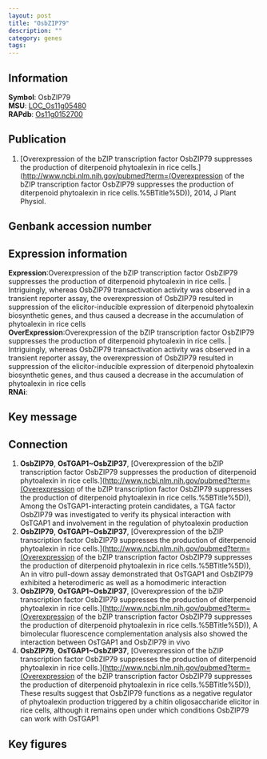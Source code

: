 ```yaml
---
layout: post
title: "OsbZIP79"
description: ""
category: genes
tags: 
---
```


## Information
__Symbol__: OsbZIP79  
__MSU__: [LOC_Os11g05480](http://rice.plantbiology.msu.edu/cgi-bin/ORF_infopage.cgi?orf=LOC_Os11g05480)  
__RAPdb__: [Os11g0152700](http://rapdb.dna.affrc.go.jp/viewer/gbrowse_details/irgsp1?name=Os11g0152700)  

## Publication
1. [Overexpression of the bZIP transcription factor OsbZIP79 suppresses the production of diterpenoid phytoalexin in rice cells.](http://www.ncbi.nlm.nih.gov/pubmed?term=(Overexpression of the bZIP transcription factor OsbZIP79 suppresses the production of diterpenoid phytoalexin in rice cells.%5BTitle%5D)), 2014, J Plant Physiol.

## Genbank accession number

## Expression information
__Expression__:Overexpression of the bZIP transcription factor OsbZIP79 suppresses the production of diterpenoid phytoalexin in rice cells. |  Intriguingly, whereas OsbZIP79 transactivation activity was observed in a transient reporter assay, the overexpression of OsbZIP79 resulted in suppression of the elicitor-inducible expression of diterpenoid phytoalexin biosynthetic genes, and thus caused a decrease in the accumulation of phytoalexin in rice cells  
__OverExpression__:Overexpression of the bZIP transcription factor OsbZIP79 suppresses the production of diterpenoid phytoalexin in rice cells. |  Intriguingly, whereas OsbZIP79 transactivation activity was observed in a transient reporter assay, the overexpression of OsbZIP79 resulted in suppression of the elicitor-inducible expression of diterpenoid phytoalexin biosynthetic genes, and thus caused a decrease in the accumulation of phytoalexin in rice cells  
__RNAi__:  

## Key message

## Connection
1. __OsbZIP79__, __OsTGAP1~OsbZIP37__, [Overexpression of the bZIP transcription factor OsbZIP79 suppresses the production of diterpenoid phytoalexin in rice cells.](http://www.ncbi.nlm.nih.gov/pubmed?term=(Overexpression of the bZIP transcription factor OsbZIP79 suppresses the production of diterpenoid phytoalexin in rice cells.%5BTitle%5D)),  Among the OsTGAP1-interacting protein candidates, a TGA factor OsbZIP79 was investigated to verify its physical interaction with OsTGAP1 and involvement in the regulation of phytoalexin production
2. __OsbZIP79__, __OsTGAP1~OsbZIP37__, [Overexpression of the bZIP transcription factor OsbZIP79 suppresses the production of diterpenoid phytoalexin in rice cells.](http://www.ncbi.nlm.nih.gov/pubmed?term=(Overexpression of the bZIP transcription factor OsbZIP79 suppresses the production of diterpenoid phytoalexin in rice cells.%5BTitle%5D)),  An in vitro pull-down assay demonstrated that OsTGAP1 and OsbZIP79 exhibited a heterodimeric as well as a homodimeric interaction
3. __OsbZIP79__, __OsTGAP1~OsbZIP37__, [Overexpression of the bZIP transcription factor OsbZIP79 suppresses the production of diterpenoid phytoalexin in rice cells.](http://www.ncbi.nlm.nih.gov/pubmed?term=(Overexpression of the bZIP transcription factor OsbZIP79 suppresses the production of diterpenoid phytoalexin in rice cells.%5BTitle%5D)),  A bimolecular fluorescence complementation analysis also showed the interaction between OsTGAP1 and OsbZIP79 in vivo
4. __OsbZIP79__, __OsTGAP1~OsbZIP37__, [Overexpression of the bZIP transcription factor OsbZIP79 suppresses the production of diterpenoid phytoalexin in rice cells.](http://www.ncbi.nlm.nih.gov/pubmed?term=(Overexpression of the bZIP transcription factor OsbZIP79 suppresses the production of diterpenoid phytoalexin in rice cells.%5BTitle%5D)),  These results suggest that OsbZIP79 functions as a negative regulator of phytoalexin production triggered by a chitin oligosaccharide elicitor in rice cells, although it remains open under which conditions OsbZIP79 can work with OsTGAP1

## Key figures


